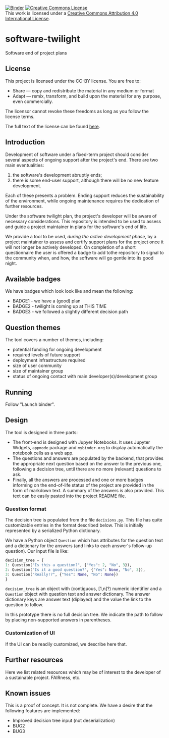 [![Binder](https://mybinder.org/badge.svg)](https://mybinder.org/v2/gh/elichad/software-twilight/main?urlpath=apps%2Findex.ipynb)
<a rel="license" href="http://creativecommons.org/licenses/by/4.0/"><img alt="Creative Commons License" style="border-width:0" src="https://i.creativecommons.org/l/by/4.0/88x31.png" /></a><br />This work is licensed under a <a rel="license" href="http://creativecommons.org/licenses/by/4.0/">Creative Commons Attribution 4.0 International License</a>.

# software-twilight

Software end of project plans


## License
This project is licensed under the CC-BY license. You are free to:
* Share — copy and redistribute the material in any medium or format
* Adapt — remix, transform, and build upon the material for any purpose,
  even commercially.

The licensor cannot revoke these freedoms as long as you follow the license
terms.

The full text of the license can be found [here](https://github.com/elichad/software-twilight/blob/main/LICENSE.md).

## Introduction

Development of software under a fixed-term project should consider several
aspects of ongoing support after the project's end.  There are two main
eventualities:

1. the software's development abruptly ends;
2. there is some end-user support, although there will be no new feature development.

Each of these presents a problem. Ending support reduces the sustainability of the
environment, while ongoing maintenance requires the dedication of further
resources.

Under the software twilight plan, the project's developer will be aware of
necessary considerations.  This repository is intended to be used to assess and
guide a project maintainer in plans for the software's end of life.

We provide a tool to be used, _during the active development phase_, by a
project maintainer to assess and certify support plans for the project once
it will not longer be actively developed.  On completion of a short
questionnaire the user is offered a badge to add tothe repository to signal
to the community when, and how, the software will go gentle into its good
night.

## Available badges

We have badges which look look like and mean the following:
* BADGE1 - we have a (good) plan
* BADGE2 - twilight is coming up at THIS TIME
* BADGE3 - we followed a slightly different decision path

## Question themes

The tool covers a number of themes, including:
* potential funding for ongoing development
* required levels of future support
* deployment infrastructure required
* size of user community
* size of maintainer group
* status of ongoing contact with main developer(s)/development group

## Running

Follow "Launch binder".

## Design

The tool is designed in three parts: 

- The front-end is designed with Jupyer Notebooks. It uses Jupyter Widgets, `appmode` package and `mybinder.org` to display automatically the notebook cells as a web app. 
- The questions and answers are populated by the backend, that provides the appropriate next question based on the answer to the previous one, following a decision tree, until there are no more (relevant) questions to ask.
- Finally, all the answers are processed and one or more badges informing on the end-of-life status of the project are provided in the form of markdown text. A summary of the answers is also provided. This text can be easily pasted into the project README file. 

### Question format

The decision tree is populated from the file `decisions.py`.  This file
has quite customizable entries in the format described below.  This is
initially represented by a serialized Python dictionary.

We have a Python object `Question` which has attributes for the question
text and a dictionary for the answers (and links to each answer's follow-up
question).  Our input file is like:

```python
decision_tree = {
1: Question("Is this a question?", {"Yes": 2, "No", 3}),
2: Question("Is it a good question?", {"Yes": None, "No", 3}),
3: Question("Really!?", {"Yes": None, "No": None})
}
```

`decision_tree` is an object with (contiguous, [1,n]?) numeric identifier
and a `Question` object with question text and answer dictionary.  The
answer dictionary keys are answer text (diplayed) and the value the link to
the question to follow.

In this prototype there is no full decision tree.  We indicate the path to
follow by placing non-supported answers in parentheses.

### Customization of UI

If the UI can be readily customized, we describe here that.

## Further resources

Here we list related resources which may be of interest to the developer
of a sustainable project.  FAIRness, etc.

## Known issues

This is a proof of concept.  It is not complete.  We have a desire that the
following features are implemented:

* Improved decision tree input (not deserialization)
* BUG2
* BUG3
